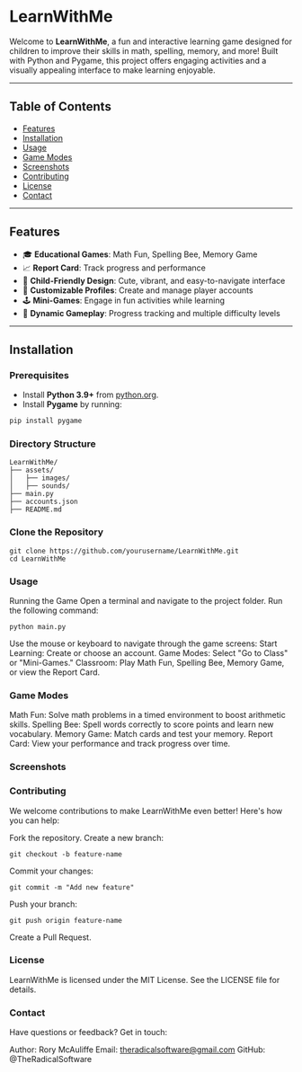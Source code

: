 # LearnWithMe

Welcome to **LearnWithMe**, a fun and interactive learning game designed for children to improve their skills in math, spelling, memory, and more! Built with Python and Pygame, this project offers engaging activities and a visually appealing interface to make learning enjoyable.

---

## Table of Contents

- [Features](#features)
- [Installation](#installation)
- [Usage](#usage)
- [Game Modes](#game-modes)
- [Screenshots](#screenshots)
- [Contributing](#contributing)
- [License](#license)
- [Contact](#contact)

---

## Features

- 🎓 **Educational Games**: Math Fun, Spelling Bee, Memory Game
- 📈 **Report Card**: Track progress and performance
- 🌟 **Child-Friendly Design**: Cute, vibrant, and easy-to-navigate interface
- 🚀 **Customizable Profiles**: Create and manage player accounts
- 🕹️ **Mini-Games**: Engage in fun activities while learning
- 🔄 **Dynamic Gameplay**: Progress tracking and multiple difficulty levels

---

## Installation

### Prerequisites

- Install **Python 3.9+** from [python.org](https://www.python.org/downloads/).
- Install **Pygame** by running:

```bash
pip install pygame
```

### Directory Structure

```
LearnWithMe/
├── assets/
│   ├── images/
│   ├── sounds/
├── main.py
├── accounts.json
├── README.md
```

### Clone the Repository
```
git clone https://github.com/yourusername/LearnWithMe.git
cd LearnWithMe
```

### Usage
Running the Game
Open a terminal and navigate to the project folder.
Run the following command:
```
python main.py
```
Use the mouse or keyboard to navigate through the game screens:
Start Learning: Create or choose an account.
Game Modes: Select "Go to Class" or "Mini-Games."
Classroom: Play Math Fun, Spelling Bee, Memory Game, or view the Report Card.

### Game Modes
Math Fun: Solve math problems in a timed environment to boost arithmetic skills.
Spelling Bee: Spell words correctly to score points and learn new vocabulary.
Memory Game: Match cards and test your memory.
Report Card: View your performance and track progress over time.

### Screenshots

### Contributing
We welcome contributions to make LearnWithMe even better! Here's how you can help:

Fork the repository.
Create a new branch:
```
git checkout -b feature-name
```
Commit your changes:
```
git commit -m "Add new feature"
```
Push your branch:
```
git push origin feature-name
```
Create a Pull Request.

### License
LearnWithMe is licensed under the MIT License. See the LICENSE file for details.

### Contact
Have questions or feedback? Get in touch:

Author: Rory McAuliffe
Email: theradicalsoftware@gmail.com
GitHub: @TheRadicalSoftware


